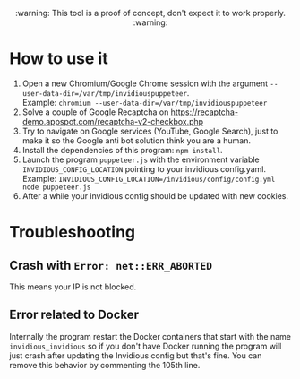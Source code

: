 <p align="center"> :warning: This tool is a proof of concept, don't expect it to work properly. :warning:</p>

# How to use it
1. Open a new Chromium/Google Chrome session with the argument `--user-data-dir=/var/tmp/invidiouspuppeteer`.  
Example: `chromium --user-data-dir=/var/tmp/invidiouspuppeteer`
2. Solve a couple of Google Recaptcha on https://recaptcha-demo.appspot.com/recaptcha-v2-checkbox.php
3. Try to navigate on Google services (YouTube, Google Search), just to make it so the Google anti bot solution think you are a human.
4. Install the dependencies of this program: `npm install`.
5. Launch the program `puppeteer.js` with the environment variable `INVIDIOUS_CONFIG_LOCATION` pointing to your invidious config.yaml.   
Example: `INVIDIOUS_CONFIG_LOCATION=/invidious/config/config.yml node puppeteer.js`
6. After a while your invidious config should be updated with new cookies.

# Troubleshooting
## Crash with `Error: net::ERR_ABORTED`
This means your IP is not blocked.
## Error related to Docker
Internally the program restart the Docker containers that start with the name `invidious_invidious` so if you don't have Docker running the program will just crash after updating the Invidious config but that's fine.
You can remove this behavior by commenting the 105th line.